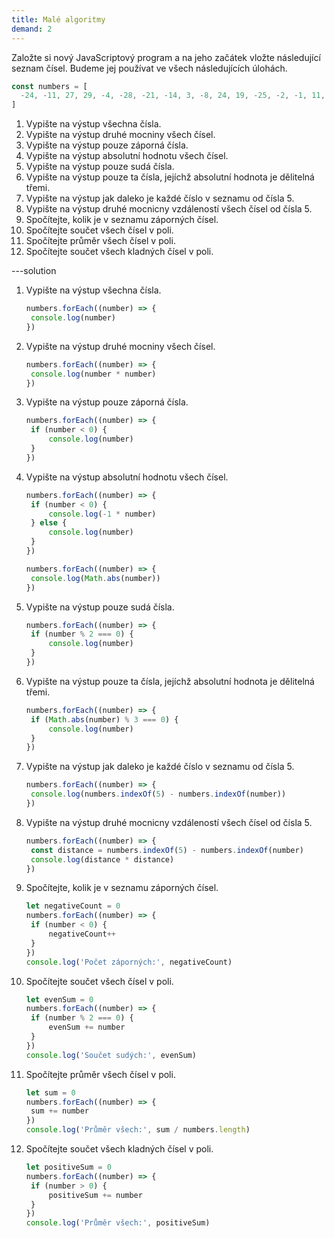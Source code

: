 ```yaml
---
title: Malé algoritmy
demand: 2
---
```


Založte si nový JavaScriptový program a na jeho začátek vložte následující seznam čísel. Budeme jej používat ve všech následujících úlohách.

<!-- prettier-ignore -->
```js
const numbers = [
  -24, -11, 27, 29, -4, -28, -21, -14, 3, -8, 24, 19, -25, -2, -1, 11, 32, -31, 5
]
```

1. Vypište na výstup všechna čísla.
1. Vypište na výstup druhé mocniny všech čísel.
1. Vypište na výstup pouze záporná čísla.
1. Vypište na výstup absolutní hodnotu všech čísel.
1. Vypište na výstup pouze sudá čísla.
1. Vypište na výstup pouze ta čísla, jejíchž absolutní hodnota je dělitelná třemi.
1. Vypište na výstup jak daleko je každé číslo v seznamu od čísla 5.
1. Vypište na výstup druhé mocnicny vzdáleností všech čísel od čísla 5.
1. Spočítejte, kolik je v seznamu záporných čísel.
1. Spočítejte součet všech čísel v poli.
1. Spočítejte průměr všech čísel v poli.
1. Spočítejte součet všech kladných čísel v poli.

---solution

1. Vypište na výstup všechna čísla.
   ```js
   numbers.forEach((number) => {
   	console.log(number)
   })
   ```
1. Vypište na výstup druhé mocniny všech čísel.

   ```js
   numbers.forEach((number) => {
   	console.log(number * number)
   })
   ```

1. Vypište na výstup pouze záporná čísla.

   ```js
   numbers.forEach((number) => {
   	if (number < 0) {
   		console.log(number)
   	}
   })
   ```

1. Vypište na výstup absolutní hodnotu všech čísel.

   ```js
   numbers.forEach((number) => {
   	if (number < 0) {
   		console.log(-1 * number)
   	} else {
   		console.log(number)
   	}
   })
   ```

   ```js
   numbers.forEach((number) => {
   	console.log(Math.abs(number))
   })
   ```

1. Vypište na výstup pouze sudá čísla.

   ```js
   numbers.forEach((number) => {
   	if (number % 2 === 0) {
   		console.log(number)
   	}
   })
   ```

1. Vypište na výstup pouze ta čísla, jejíchž absolutní hodnota je dělitelná třemi.

   ```js
   numbers.forEach((number) => {
   	if (Math.abs(number) % 3 === 0) {
   		console.log(number)
   	}
   })
   ```

1. Vypište na výstup jak daleko je každé číslo v seznamu od čísla 5.

   ```js
   numbers.forEach((number) => {
   	console.log(numbers.indexOf(5) - numbers.indexOf(number))
   })
   ```

1. Vypište na výstup druhé mocnicny vzdáleností všech čísel od čísla 5.

   ```js
   numbers.forEach((number) => {
   	const distance = numbers.indexOf(5) - numbers.indexOf(number)
   	console.log(distance * distance)
   })
   ```

1. Spočítejte, kolik je v seznamu záporných čísel.

   ```js
   let negativeCount = 0
   numbers.forEach((number) => {
   	if (number < 0) {
   		negativeCount++
   	}
   })
   console.log('Počet záporných:', negativeCount)
   ```

1. Spočítejte součet všech čísel v poli.

   ```js
   let evenSum = 0
   numbers.forEach((number) => {
   	if (number % 2 === 0) {
   		evenSum += number
   	}
   })
   console.log('Součet sudých:', evenSum)
   ```

1. Spočítejte průměr všech čísel v poli.

   ```js
   let sum = 0
   numbers.forEach((number) => {
   	sum += number
   })
   console.log('Průměr všech:', sum / numbers.length)
   ```

1. Spočítejte součet všech kladných čísel v poli.

   ```js
   let positiveSum = 0
   numbers.forEach((number) => {
   	if (number > 0) {
   		positiveSum += number
   	}
   })
   console.log('Průměr všech:', positiveSum)
   ```
